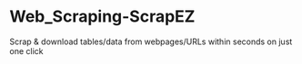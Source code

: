 # Web_Scraping-ScrapEZ
Scrap &amp; download tables/data from webpages/URLs within seconds on just one click
